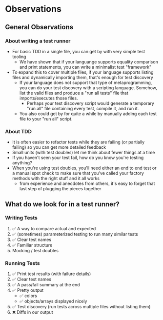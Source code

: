 # Observations

## General Observations

### About writing a test runner
- For basic TDD in a single file, you can get by with very simple test tooling
  - We have shown that if your languange supports equality comparison and print
    statements, you can write a minimalist test "framework"
- To expand this to cover multiple files, if your language supports listing
  files and dynamically importing them, that's enough for test discovery
  - If your language does not support that type of metaprogramming, you can do
    your test discovery with a scripting language. Somehow, list the valid files
    and produce a "run all tests" file that imports/executes those files.
      - Perhaps your test discovery script would generate a temporary "run all"
        file containing every test, compile it, and run it.
  - You also could get by for quite a while by manually adding each test file to
    your "run all" script. 

### About TDD
- It is often easier to refactor tests while they are failing (or partially
  failing) so you can get more detailed feedback
- Small units (with test doubles) let me think about fewer things at a time
- If you haven't seen your test fail, how do you know you're testing anything?
- When you're using test doubles, you'll need either an end to end test or a
  manual spot check to make sure that you've called your factory methods with
  the right stuff and it all works
   - from experience and anecdotes from others, it's easy to forget that last
     step of plugging the pieces together

## What do we look for in a test runner?

### Writing Tests

1. ✅ A way to compare actual and expected
2. ✅ (sometimes) parameterized testing to run many similar tests
3. ✅ Clear test names
4. ✅ Familiar structure
5. Mocking / test doubles

### Running Tests

1. ✅ Print test results (with failure details)
2. ✅ Clear test names
3. ✅ A pass/fail summary at the end
4. ✅ Pretty output
     - ✅ colors
     - ✅ objects/arrays displayed nicely
5. ✅ Test discovery (run tests across multiple files without listing them)
6. ❌ Diffs in our output
